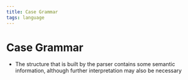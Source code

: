 ```yaml
---
title: Case Grammar
tags: language
---
```


# Case Grammar
- The structure that is built by the parser contains some semantic information, although further interpretation may also be necessary
































































